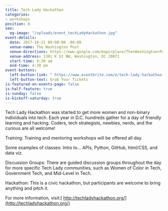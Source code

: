 ```yaml
---
title: Tech Lady Hackathon
categories:
- workshops
position: 8
seo:
  og-image: "/uploads/event_techLadyHackathon.jpg"
event-details:
  date: 2017-10-21 00:00:00 -04:00
  venue-name: The Washington Post
  venue-directions: https://www.google.com/maps/place/The+Washington+Post/@38.9012845,-77.0339493,15z/data=!4m8!1m2!2m1!1sThe+Washington+Post!3m4!1s0x0:0x3fc71a28c9420c01!8m2!3d38.9029733!4d-77.0303124
  venue-address: 1301 K St NW, Washington, DC 20071
  start-time: 9:30 am
  end-time: 4:30 pm
event-buttons:
  left-button-link: " https://www.eventbrite.com/e/tech-lady-hackathon-5-tickets-38594721852"
  left-button-text: Grab Your Tickets
is-featured-on-events-page: false
is-half-feature: true
is-sunday: false
is-kickoff-saturday: true
---
```


Tech Lady Hackathon was started to get more women and non-binary individuals into tech. Each year in D.C. hundreds gather for a day of friendly learning and hacking. Coders, tech strategists, newbies, nerds, and the curious are all welcome!

Training: Training and mentoring workshops will be offered all day.

Some examples of classes: Intro to... APIs, Python, GitHub, html/CSS, and data viz.

Discussion Groups: There are guided discussion groups throughout the day for more specific Tech Lady communities, such as Women of Color in Tech, Government Tech, and Mid-Level in Tech.

Hackathon: This is a civic hackathon, but participants are welcome to bring anything and pitch it. 

For more information, visit:[ http://techladyhackathon.org/](http://techladyhackathon.org/)